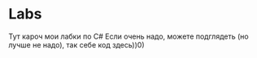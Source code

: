 # Labs
Тут кароч мои лабки по C#
Если очень надо, можете подглядеть (но лучше не надо), так себе код здесь))0)
